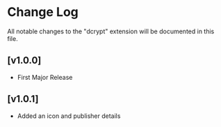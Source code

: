 # Change Log

All notable changes to the "dcrypt" extension will be documented in this file.

## [v1.0.0]

- First Major Release

## [v1.0.1]

- Added an icon and publisher details
